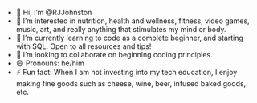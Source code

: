 - 👋 Hi, I’m @RJJohnston
- 👀 I’m interested in nutrition, health and wellness, fitness, video games, music, art, and really anything that stimulates my mind or body.
- 🌱 I’m currently learning to code as a complete beginner, and starting with SQL. Open to all resources and tips!
- 💞️ I’m looking to collaborate on beginning coding principles.
- 😄 Pronouns: he/him
- ⚡ Fun fact: When I am not investing into my tech education, I enjoy making fine goods such as cheese, wine, beer, infused baked goods, etc. 

<!---
RJJohnston/RJJohnston is a ✨ special ✨ repository because its `README.md` (this file) appears on your GitHub profile.
You can click the Preview link to take a look at your changes.
--->
